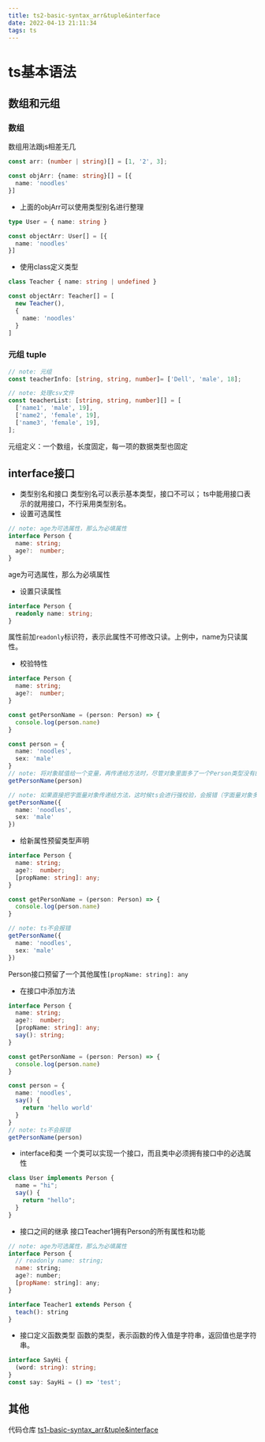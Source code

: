 ```yaml
---
title: ts2-basic-syntax_arr&tuple&interface
date: 2022-04-13 21:11:34
tags: ts
---
```

# ts基本语法

## 数组和元组
### 数组
数组用法跟js相差无几
<!-- more -->
``` typescript
const arr: (number | string)[] = [1, '2', 3];

const objArr: {name: string}[] = [{
  name: 'noodles'
}]
```
* 上面的objArr可以使用类型别名进行整理
``` typescript
type User = { name: string }

const objectArr: User[] = [{
  name: 'noodles'
}]
```
* 使用class定义类型
``` typescript
class Teacher { name: string | undefined }

const objectArr: Teacher[] = [
  new Teacher(),
  {
    name: 'noodles'
  }
]
```

### 元组 tuple
``` typescript
// note: 元组
const teacherInfo: [string, string, number]= ['Dell', 'male', 18];

// note: 处理csv文件
const teacherList: [string, string, number][] = [
  ['name1', 'male', 19],
  ['name2', 'female', 19],
  ['name3', 'female', 19],
];
```
元组定义：一个数组，长度固定，每一项的数据类型也固定

## interface接口
* 类型别名和接口
类型别名可以表示基本类型，接口不可以；
ts中能用接口表示的就用接口，不行采用类型别名。
* 设置可选属性
``` typescript
// note: age为可选属性，那么为必填属性
interface Person {
  name: string;
  age?:  number;
}
```
age为可选属性，那么为必填属性
* 设置只读属性
``` typescript
interface Person {
  readonly name: string;
}
```
属性前加`readonly`标识符，表示此属性不可修改只读。上例中，name为只读属性。

* 校验特性
``` typescript
interface Person {
  name: string;
  age?:  number;
}

const getPersonName = (person: Person) => {
  console.log(person.name)
}

const person = {
  name: 'noodles',
  sex: 'male'
}
// note: 将对象赋值给一个变量，再传递给方法时，尽管对象里面多了一个Person类型没有的sex属性，ts也不会报错
getPersonName(person)

// note: 如果直接把字面量对象传递给方法，这时候ts会进行强校验，会报错（字面量对象多了一个Person类型没有的sex属性）
getPersonName({
  name: 'noodles',
  sex: 'male'
})
```
* 给新属性预留类型声明
``` typescript
interface Person {
  name: string;
  age?:  number;
  [propName: string]: any;
}

const getPersonName = (person: Person) => {
  console.log(person.name)
}

// note: ts不会报错
getPersonName({
  name: 'noodles',
  sex: 'male'
})
```
Person接口预留了一个其他属性`[propName: string]: any`
* 在接口中添加方法
``` typescript
interface Person {
  name: string;
  age?:  number;
  [propName: string]: any;
  say(): string;
}

const getPersonName = (person: Person) => {
  console.log(person.name)
}

const person = {
  name: 'noodles',
  say() {
    return 'hello world'
  }
}
// note: ts不会报错
getPersonName(person)
```
* interface和类
一个类可以实现一个接口，而且类中必须拥有接口中的必选属性
``` typescript
class User implements Person {
  name = "hi";
  say() {
    return "hello";
  } 
}
```

* 接口之间的继承
接口Teacher1拥有Person的所有属性和功能
``` javascript
// note: age为可选属性，那么为必填属性
interface Person {
  // readonly name: string;
  name: string;
  age?: number;
  [propName: string]: any;
}

interface Teacher1 extends Person {
  teach(): string
}
```

* 接口定义函数类型
函数的类型，表示函数的传入值是字符串，返回值也是字符串。
``` typescript
interface SayHi {
  (word: string): string;
}
const say: SayHi = () => 'test';
```



## 其他

代码仓库 [ts1-basic-syntax_arr&tuple&interface](https://github.com/eating-noodles/ts_memo/tree/main/ts1-basic-syntax_arr%26tuple%26interface)